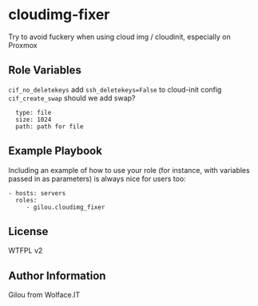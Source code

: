 cloudimg-fixer
=========

Try to avoid fuckery when using cloud img / cloudinit, especially on Proxmox

Role Variables
--------------

`cif_no_deletekeys` add `ssh_deletekeys=False` to cloud-init config
`cif_create_swap` should we add swap?
```cif_swap_options:
  type: file
  size: 1024
  path: path for file
  ```
Example Playbook
----------------

Including an example of how to use your role (for instance, with variables passed in as parameters) is always nice for users too:

    - hosts: servers
      roles:
         - gilou.cloudimg_fixer

License
-------

WTFPL v2

Author Information
------------------

Gilou from Wolface.IT
